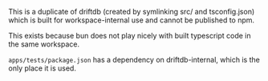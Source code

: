 This is a duplicate of driftdb (created by symlinking src/ and tsconfig.json) which is built
for workspace-internal use and cannot be published to npm.

This exists because bun does not play nicely with built typescript code in the same workspace.

`apps/tests/package.json` has a dependency on driftdb-internal, which is the only place it
is used.
